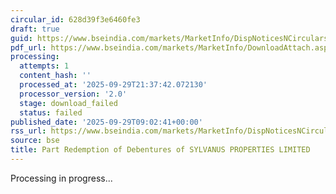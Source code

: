 ```yaml
---
circular_id: 628d39f3e6460fe3
draft: true
guid: https://www.bseindia.com/markets/MarketInfo/DispNoticesNCirculars.aspx?Noticeid={3573DD2C-4135-41B9-B05A-BF76F269BEC3}&noticeno=20250929-20&dt=09/29/2025&icount=20&totcount=87&flag=0
pdf_url: https://www.bseindia.com/markets/MarketInfo/DownloadAttach.aspx?id=20250929-20&attachedId=
processing:
  attempts: 1
  content_hash: ''
  processed_at: '2025-09-29T21:37:42.072130'
  processor_version: '2.0'
  stage: download_failed
  status: failed
published_date: '2025-09-29T09:02:41+00:00'
rss_url: https://www.bseindia.com/markets/MarketInfo/DispNoticesNCirculars.aspx?Noticeid={3573DD2C-4135-41B9-B05A-BF76F269BEC3}&noticeno=20250929-20&dt=09/29/2025&icount=20&totcount=87&flag=0
source: bse
title: Part Redemption of Debentures of SYLVANUS PROPERTIES LIMITED
---
```


Processing in progress...